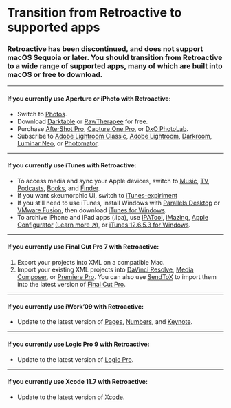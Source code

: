 # Transition from Retroactive to supported apps

### Retroactive has been discontinued, and does not support macOS Sequoia or later. You should transition from Retroactive to a wide range of supported apps, many of which are built into macOS or free to download.

---

#### If you currently use Aperture or iPhoto with Retroactive:
- Switch to [Photos](https://support.apple.com/guide/photos/welcome/mac).
- Download [Darktable](https://www.darktable.org) or [RawTherapee](https://www.rawtherapee.com) for free.
- Purchase [AfterShot Pro](https://www.aftershotpro.com), [Capture One Pro](https://www.captureone.com), or [DxO PhotoLab](https://www.dxo.com/dxo-photolab).
- Subscribe to [Adobe Lightroom Classic](https://www.adobe.com/products/photoshop-lightroom-classic.html), [Adobe Lightroom](https://apps.apple.com/app/id1451544217), [Darkroom](https://apps.apple.com/app/id953286746), [Luminar Neo](https://apps.apple.com/app/id1584373150), or [Photomator](https://apps.apple.com/app/id1444636541).

---

#### If you currently use iTunes with Retroactive:

- To access media and sync your Apple devices, switch to [Music](https://support.apple.com/guide/music/welcome/mac), [TV](https://support.apple.com/guide/tvapp-mac/welcome/mac), [Podcasts](https://support.apple.com/guide/podcasts/welcome/mac), [Books](https://support.apple.com/guide/books/welcome/mac), and [Finder](https://support.apple.com/102471).
- If you want skeumorphic UI, switch to [iTunes-expiriment](https://github.com/zzanehip/iTunes-Experiment)
- If you still need to use iTunes, install Windows with [Parallels Desktop](https://www.parallels.com/products/desktop) or [VMware Fusion](https://www.vmware.com/products/fusion.html), then download [iTunes for Windows](https://apps.microsoft.com/detail/9PB2MZ1ZMB1S).
- To archive iPhone and iPad apps (.ipa), use [IPATool](https://github.com/majd/ipatool), [iMazing](https://imazing.com), [Apple Configurator](https://apps.apple.com/app/id1037126344) [(Learn more ↗)](https://raw.githubusercontent.com/cormiertyshawn895/Retroactive/master/Retroactive/Support/ConfiguratorTutorial.mp4), or [iTunes 12.6.5.3 for Windows](https://secure-appldnld.apple.com/itunes12/091-87819-20180912-69177170-B085-11E8-B6AB-C1D03409AD2A6/iTunes64Setup.exe).

---

#### If you currently use Final Cut Pro 7 with Retroactive:
1. Export your projects into XML on a compatible Mac.
2. Import your existing XML projects into [DaVinci Resolve](https://apps.apple.com/app/id571213070), [Media Composer](https://www.avid.com/media-composer), or [Premiere Pro](https://www.adobe.com/products/premiere.html). You can also use [SendToX](https://apps.apple.com/app/id496926258) to import them into the latest version of [Final Cut Pro](https://apps.apple.com/app/id424389933).

---

#### If you currently use iWork’09 with Retroactive:

- Update to the latest version of [Pages](https://apps.apple.com/app/id409201541), [Numbers](https://apps.apple.com/app/id409203825), and [Keynote](https://apps.apple.com/app/id409183694).

---

#### If you currently use Logic Pro 9 with Retroactive:

- Update to the latest version of [Logic Pro](https://apps.apple.com/app/id634148309).

---

#### If you currently use Xcode 11.7 with Retroactive:

- Update to the latest version of [Xcode](https://apps.apple.com/app/id497799835).
